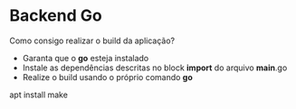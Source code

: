 # Backend Go

Como consigo realizar o build da aplicação?

* Garanta que o **go** esteja instalado
* Instale as dependências descritas no block **import** do arquivo **main**.go
* Realize o build usando o próprio comando **go**


apt install make
